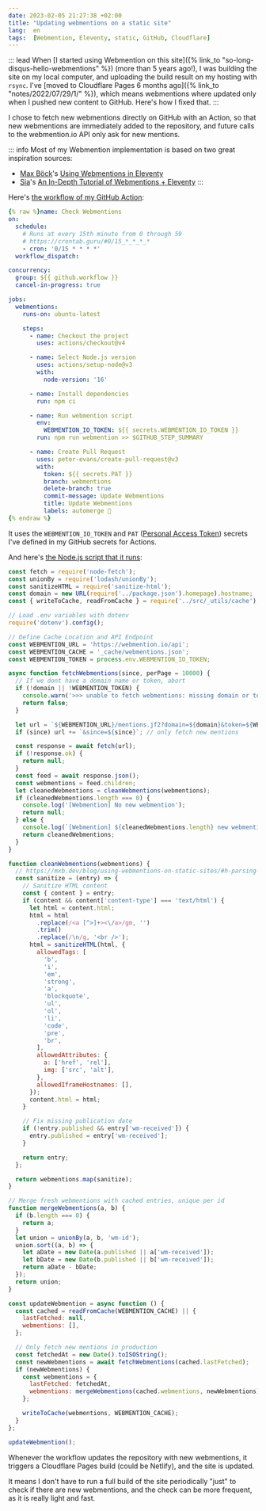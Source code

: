 ```yaml
---
date: 2023-02-05 21:27:38 +02:00
title: "Updating webmentions on a static site"
lang:  en
tags:  [Webmention, Eleventy, static, GitHub, Cloudflare]
---
```


::: lead
When [I started using Webmention on this site]({% link_to "so-long-disqus-hello-webmentions" %}) (more than 5 years ago!), I was building the site on my local computer, and uploading the build result on my hosting with `rsync`. I've [moved to Cloudflare Pages 6 months ago]({% link_to "notes/2022/07/29/1/" %}), which means webmentions where updated only when I pushed new content to GitHub. Here's how I fixed that.
:::

I chose to fetch new webmentions directly on GitHub with an Action, so that new webmentions are immediately added to the repository, and future calls to the webmention.io API only ask for new mentions.

::: info
Most of my Webmention implementation is based on two great inspiration sources:
- [Max Böck](https://mxb.dev/)'s [Using Webmentions in Eleventy](https://mxb.dev/blog/using-webmentions-on-static-sites/)
- [Sia](https://sia.codes/)'s [An In-Depth Tutorial of Webmentions + Eleventy](https://sia.codes/posts/webmentions-eleventy-in-depth/)
:::

Here's [the workflow of my GitHub Action](https://github.com/nhoizey/nicolas-hoizey.com/blob/main/.github/workflows/update-webmentions.yml):

```yaml
{% raw %}name: Check Webmentions
on:
  schedule:
    # Runs at every 15th minute from 0 through 59
    # https://crontab.guru/#0/15_*_*_*_*
    - cron: '0/15 * * * *'
  workflow_dispatch:

concurrency:
  group: ${{ github.workflow }}
  cancel-in-progress: true

jobs:
  webmentions:
    runs-on: ubuntu-latest

    steps:
      - name: Checkout the project
        uses: actions/checkout@v4

      - name: Select Node.js version
        uses: actions/setup-node@v3
        with:
          node-version: '16'

      - name: Install dependencies
        run: npm ci

      - name: Run webmention script
        env:
          WEBMENTION_IO_TOKEN: ${{ secrets.WEBMENTION_IO_TOKEN }}
        run: npm run webmention >> $GITHUB_STEP_SUMMARY

      - name: Create Pull Request
        uses: peter-evans/create-pull-request@v3
        with:
          token: ${{ secrets.PAT }}
          branch: webmentions
          delete-branch: true
          commit-message: Update Webmentions
          title: Update Webmentions
          labels: automerge 🤞
{% endraw %}
```

It uses the `WEBMENTION_IO_TOKEN` and `PAT` ([Personal Access Token](https://docs.github.com/en/authentication/keeping-your-account-and-data-secure/creating-a-personal-access-token)) secrets I've defined in my GitHub secrets for Actions.

And here's [the Node.js script that it runs](https://github.com/nhoizey/nicolas-hoizey.com/blob/main/_scripts/update-webmention.js):

```javascript
const fetch = require('node-fetch');
const unionBy = require('lodash/unionBy');
const sanitizeHTML = require('sanitize-html');
const domain = new URL(require('../package.json').homepage).hostname;
const { writeToCache, readFromCache } = require('../src/_utils/cache');

// Load .env variables with dotenv
require('dotenv').config();

// Define Cache Location and API Endpoint
const WEBMENTION_URL = 'https://webmention.io/api';
const WEBMENTION_CACHE = '_cache/webmentions.json';
const WEBMENTION_TOKEN = process.env.WEBMENTION_IO_TOKEN;

async function fetchWebmentions(since, perPage = 10000) {
  // If we dont have a domain name or token, abort
  if (!domain || !WEBMENTION_TOKEN) {
    console.warn('>>> unable to fetch webmentions: missing domain or token');
    return false;
  }

  let url = `${WEBMENTION_URL}/mentions.jf2?domain=${domain}&token=${WEBMENTION_TOKEN}&per-page=${perPage}`;
  if (since) url += `&since=${since}`; // only fetch new mentions

  const response = await fetch(url);
  if (!response.ok) {
    return null;
  }
  const feed = await response.json();
  const webmentions = feed.children;
  let cleanedWebmentions = cleanWebmentions(webmentions);
  if (cleanedWebmentions.length === 0) {
    console.log('[Webmention] No new webmention');
    return null;
  } else {
    console.log(`[Webmention] ${cleanedWebmentions.length} new webmentions`);
    return cleanedWebmentions;
  }
}

function cleanWebmentions(webmentions) {
  // https://mxb.dev/blog/using-webmentions-on-static-sites/#h-parsing-and-filtering
  const sanitize = (entry) => {
    // Sanitize HTML content
    const { content } = entry;
    if (content && content['content-type'] === 'text/html') {
      let html = content.html;
      html = html
        .replace(/<a [^>]+><\/a>/gm, '')
        .trim()
        .replace(/\n/g, '<br />');
      html = sanitizeHTML(html, {
        allowedTags: [
          'b',
          'i',
          'em',
          'strong',
          'a',
          'blockquote',
          'ul',
          'ol',
          'li',
          'code',
          'pre',
          'br',
        ],
        allowedAttributes: {
          a: ['href', 'rel'],
          img: ['src', 'alt'],
        },
        allowedIframeHostnames: [],
      });
      content.html = html;
    }

    // Fix missing publication date
    if (!entry.published && entry['wm-received']) {
      entry.published = entry['wm-received'];
    }

    return entry;
  };

  return webmentions.map(sanitize);
}

// Merge fresh webmentions with cached entries, unique per id
function mergeWebmentions(a, b) {
  if (b.length === 0) {
    return a;
  }
  let union = unionBy(a, b, 'wm-id');
  union.sort((a, b) => {
    let aDate = new Date(a.published || a['wm-received']);
    let bDate = new Date(b.published || b['wm-received']);
    return aDate - bDate;
  });
  return union;
}

const updateWebmention = async function () {
  const cached = readFromCache(WEBMENTION_CACHE) || {
    lastFetched: null,
    webmentions: [],
  };

  // Only fetch new mentions in production
  const fetchedAt = new Date().toISOString();
  const newWebmentions = await fetchWebmentions(cached.lastFetched);
  if (newWebmentions) {
    const webmentions = {
      lastFetched: fetchedAt,
      webmentions: mergeWebmentions(cached.webmentions, newWebmentions),
    };

    writeToCache(webmentions, WEBMENTION_CACHE);
  }
};

updateWebmention();
```

Whenever the workflow updates the repository with new webmentions, it triggers a Cloudflare Pages build (could be Netlify), and the site is updated.

It means I don't have to run a full build of the site periodically "just" to check if there are new webmentions, and the check can be more frequent, as it is really light and fast.
